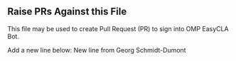 ## Raise PRs Against this File

This file may be used to create Pull Request (PR) to sign into OMP EasyCLA Bot.

Add a new line below:
New line from Georg Schmidt-Dumont
